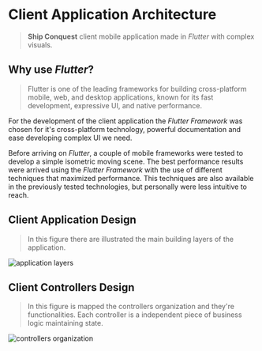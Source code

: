 # Client Application Architecture
> **Ship Conquest** client mobile application made in *Flutter* with complex visuals.

## Why use *Flutter*?
> Flutter is one of the leading frameworks for building cross-platform mobile, web, 
> and desktop applications, known for its fast development, expressive UI, and native performance.

For the development of the client application the *Flutter Framework* was chosen for it's cross-platform technology, powerful documentation 
and ease developing complex UI we need.

Before arriving on *Flutter*, a couple of mobile frameworks were tested to develop a simple isometric moving scene. The best performance results were
arrived using the *Flutter Framework* with the use of different techniques that maximized performance. This techniques are also available in the previously
tested technologies, but personally were less intuitive to reach.

## Client Application Design
> In this figure there are illustrated the main building layers of the application.

![application layers](https://github.com/tomascarvalho7/ship_conquest/blob/main/flutter/client_organization.png)

## Client Controllers Design
> In this figure is mapped the controllers organization and they're functionalities. 
> Each controller is a independent piece of business logic maintaining state.

![controllers organization](https://github.com/tomascarvalho7/ship_conquest/blob/main/flutter/controllers.png)



